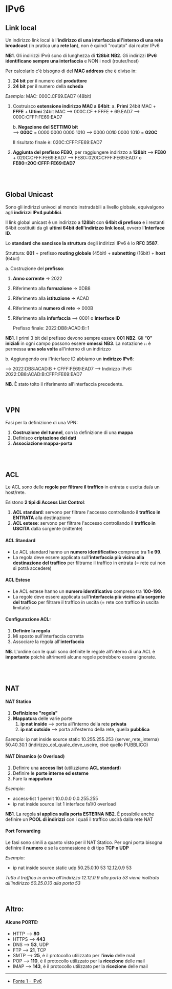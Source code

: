 # IPv6
## Link local
Un indirizzo link local è l'**indirizzo di una interfaccia all'interno di una rete broadcast** (in pratica una **rete lan**), non è quindi "routato" dai router IPv6

**NB1**. Gli indirizzi IPv6 sono di lunghezza di **128bit**
**NB2**.  Gli indirizzi **IPv6 identificano sempre una interfaccia** e NON i nodi (router/host)

Per calcolarlo c'è bisogno di del **MAC address** che è diviso in:
1. **24 bit** per il numero del **produttore**
2. **24 bit** per il numero della **scheda**

*Esempio:*
MAC: 000C.CF69.EAD7 (48bit)

1. Costruisco **estensione indirizzo MAC a 64bit**:
	a. **Primi** 24bit MAC + **FFFE** + **Ultimi** 24bit MAC
	--> 000C.CF + FFFE + 69.EAD7
	--> 000C:CFFF:FE69:EAD7
	
	b. **Negazione del SETTIMO bit**  
	--> **000C** = 0000 0000 0000 1010
	--> 0000 00**1**0 0000 1010 = **020C**
	
	Il risultato finale è: 020C:CFFF:FE69:EAD7
	
2. **Aggiunta del prefisso FE80**, per raggiungere indirizzo a **128bit**
--> **FE80** + 020C:CFFF:FE69:EAD7
--> FE80::020C:CFFF:FE69:EAD7 o **FE80::20C:CFFF:FE69:EAD7**

<br>
<br>

## Global Unicast
Sono gli indirizzi univoci al mondo instradabili a livello globale, equivalgono agli **indirizzi IPv4 pubblici**.

Il link global unicast è un indirizzo a **128bit** con **64bit di prefisso** e i restanti 64bit costituiti da gli **ultimi 64bit dell'indirizzo link local**, ovvero l'**Interface ID**.

Lo **standard che sancisce la struttura** degli indirizzi IPv6 è lo **RFC 3587**.

Struttura:
**001** + prefisso **routing globale** (45bit) + **subnetting** (16bit) + **host** (64bit)

a. Costruzione del **prefisso**:
1. **Anno corrente** -> 2022
2. Riferimento alla **formazione** -> 0DB8
3. Riferimento alla **istituzione** -> ACAD
4. Riferimento al **numero di rete** -> 000B
5. Riferimento alla **inferfaccia** --> 0001 o **Interface ID**

	Prefisso finale: 2022:DB8:ACAD:B::1

**NB1**. I primi 3 bit del prefisso devono sempre essere **001**
**NB2**. Gli **"0" iniziali** in ogni campo possono essere **omessi**
**NB3**. La notazione **::** è permessa **una sola volta** all'interno di un indirizzo

b. Aggiungendo ora l'Interface ID abbiamo un **indirizzo IPv6**:

--> 2022:DB8:ACAD:B + CFFF:FE69:EAD7
--> Indirizzo IPv6: 2022:DB8:ACAD:B:CFFF:FE69:EAD7

**NB**. È stato tolto il riferimento all'interfaccia precedente.

<br>

## VPN
Fasi per la definizione di una VPN:
1. **Costruzione del tunnel**, con la definizione di una **mappa**
2. Definisco **criptazione dei dati**
3. **Associazione mappa-porta**

<br>
<br>

## ACL
Le ACL sono delle **regole per filtrare il traffico** in entrata e uscita da/a un host/rete.

Esistono **2 tipi di Access List Control**:
1. **ACL standard**: servono per filtrare l'accesso controllando il **traffico in ENTRATA** alla destinazione
2. **ACL estese**: servono per filtrare l'accesso controllando il **traffico in USCITA** dalla sorgente (mittente)

#### ACL Standard
- Le ACL standard hanno un **numero identificativo** compreso tra **1 e 99**.
- La regola deve essere applicata sull'**interfaccia più vicina alla destinazione del traffico** per filtrarne il traffico in entrata (= rete cui non si potrà accedere)

#### ACL Estese
- Le ACL estese hanno un **numero identificativo** compreso tra **100-199**.
- La regole deve essere applicata sull'**interfaccia più vicina alla sorgente del traffico** per filtrare il traffico in uscita (= rete con traffico in uscita limitato)

#### Configurazione ACL:
1. **Definire la regola**
2. Mi sposto sull'interfaccia corretta
3. Associare la regola all'**interfaccia**

**NB**. L'ordine con le quali sono definite le regole all'interno di una ACL è **importante** poichè altrimenti alcune regole potrebbero essere ignorate.

<br>
<br>

## NAT
#### NAT Statico
1. **Definizione "regola"**
2. **Mappatura** delle varie porte
	1. **ip nat inside** --> porta all'interno della rete **privata**
	2. **ip nat outside** --> porta all'esterno della rete, quella **pubblica**

*Esempio:*
ip nat inside source static 10.255.255.253 (server_rete_interna) 50.40.30.1 (indirizzo_col_quale_deve_uscire, cioè quello PUBBLICO)

#### NAT Dinamico (o Overload)
1. Definire una **access list** (utilizziamo **ACL standard**)
2. Definire le **porte interne ed esterne**
3. Fare la **mappatura**

*Esempio*:
- access-list 1 permit 10.0.0.0 0.0.255.255
- ip nat inside source list 1 interface fa1/0 overload

**NB1**. La regola **si applica sulla porta ESTERNA**
**NB2**. È possibile anche definire un **POOL di indirizzi** con i quali il traffico uscirà dalla rete NAT

#### Port Forwarding
Le fasi sono simili a quanto visto per il NAT Statico. Per ogni porta bisogna definire il **numero** e se la connessione è di tipo **TCP o UDP**

*Esempio*:
- ip nat inside source static udp 50.25.0.10 53 12.12.0.9 53

*Tutto il traffico in arrivo all'indirizzo 12.12.0.9 alla porta 53 viene inoltrato all'indirizzo 50.25.0.10 alla porta 53*

<br>

## Altro:
#### Alcune PORTE:
- HTTP --> **80**
- HTTPS --> **443**
- DNS --> **53**, UDP
- FTP --> **21**,  TCP
- SMTP --> **25**, è il protocollo utilizzato per l'**invio** delle mail
- POP --> **110**, è il protocollo utilizzato per la **ricezione** delle mail
- IMAP --> **143**, è il protocollo utilizzato per la **ricezione** delle mail


---
- [Fonte 1 - IPv6](https://www.windowserver.it/2015/02/ipv6-overview-generale/)